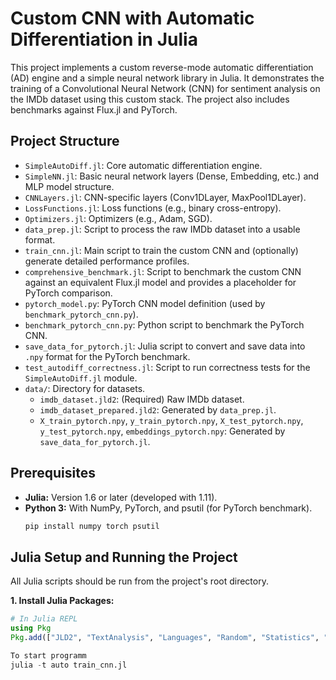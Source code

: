 # Custom CNN with Automatic Differentiation in Julia

This project implements a custom reverse-mode automatic differentiation (AD) engine and a simple neural network library in Julia. It demonstrates the training of a Convolutional Neural Network (CNN) for sentiment analysis on the IMDb dataset using this custom stack. The project also includes benchmarks against Flux.jl and PyTorch.

## Project Structure

- `SimpleAutoDiff.jl`: Core automatic differentiation engine.
- `SimpleNN.jl`: Basic neural network layers (Dense, Embedding, etc.) and MLP model structure.
- `CNNLayers.jl`: CNN-specific layers (Conv1DLayer, MaxPool1DLayer).
- `LossFunctions.jl`: Loss functions (e.g., binary cross-entropy).
- `Optimizers.jl`: Optimizers (e.g., Adam, SGD).
- `data_prep.jl`: Script to process the raw IMDb dataset into a usable format.
- `train_cnn.jl`: Main script to train the custom CNN and (optionally) generate detailed performance profiles.
- `comprehensive_benchmark.jl`: Script to benchmark the custom CNN against an equivalent Flux.jl model and provides a placeholder for PyTorch comparison.
- `pytorch_model.py`: PyTorch CNN model definition (used by `benchmark_pytorch_cnn.py`).
- `benchmark_pytorch_cnn.py`: Python script to benchmark the PyTorch CNN.
- `save_data_for_pytorch.jl`: Julia script to convert and save data into `.npy` format for the PyTorch benchmark.
- `test_autodiff_correctness.jl`: Script to run correctness tests for the `SimpleAutoDiff.jl` module.
- `data/`: Directory for datasets.
    - `imdb_dataset.jld2`: (Required) Raw IMDb dataset.
    - `imdb_dataset_prepared.jld2`: Generated by `data_prep.jl`.
    - `X_train_pytorch.npy`, `y_train_pytorch.npy`, `X_test_pytorch.npy`, `y_test_pytorch.npy`, `embeddings_pytorch.npy`: Generated by `save_data_for_pytorch.jl`.

## Prerequisites

- **Julia:** Version 1.6 or later (developed with 1.11).
- **Python 3:** With NumPy, PyTorch, and psutil (for PyTorch benchmark).
    ```bash
    pip install numpy torch psutil
    ```

## Julia Setup and Running the Project

All Julia scripts should be run from the project's root directory.

**1. Install Julia Packages:**
   ```julia
   # In Julia REPL
   using Pkg
   Pkg.add(["JLD2", "TextAnalysis", "Languages", "Random", "Statistics", "Printf", "LinearAlgebra", "InteractiveUtils", "Flux", "Optimisers", "Profile", "StatProfilerHTML", "NPZ"])

   To start programm
   julia -t auto train_cnn.jl 